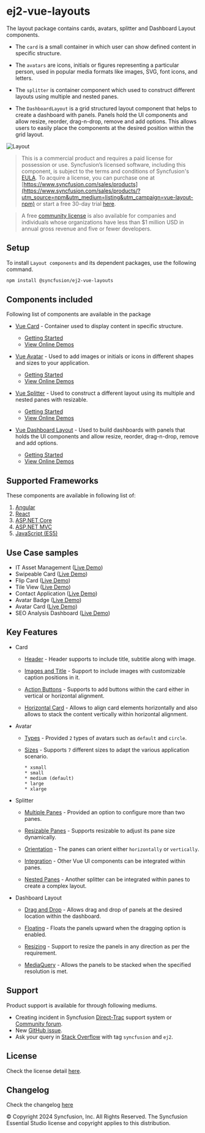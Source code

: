 # ej2-vue-layouts

The layout package contains cards, avatars, splitter and Dashboard Layout components. 

* The `card` is a small container in which user can show defined content in specific structure. 

* The `avatars` are icons, initials or figures representing a particular person, used in popular media formats like images, SVG, font icons, and letters.

* The `splitter` is container component which used to construct different layouts using multiple and nested panes.

* The `DashboardLayout` is a grid structured layout component that helps to create a dashboard with panels. Panels hold the UI components and allow resize, reorder, drag-n-drop, remove and add options. This allows users to easily place the components at the desired position within the grid layout.

![Layout](https://ej2.syncfusion.com/products/images/layout/readme.png)

> This is a commercial product and requires a paid license for possession or use. Syncfusion’s licensed software, including this component, is subject to the terms and conditions of Syncfusion's [EULA](https://www.syncfusion.com/eula/es/). To acquire a license, you can purchase one at [https://www.syncfusion.com/sales/products](https://www.syncfusion.com/sales/products/?utm_source=npm&utm_medium=listing&utm_campaign=vue-layout-npm) or start a free 30-day trial [here](https://www.syncfusion.com/account/manage-trials/start-trials/?utm_source=npm&utm_medium=listing&utm_campaign=vue-layout-npm).

> A free [community license](https://www.syncfusion.com/products/communitylicense/?utm_source=npm&utm_medium=listing&utm_campaign=vue-layout-npm) is also available for companies and individuals whose organizations have less than $1 million USD in annual gross revenue and five or fewer developers.

## Setup

To install `Layout components` and its dependent packages, use the following command.

```sh
npm install @syncfusion/ej2-vue-layouts
```

## Components included

Following list of components are available in the package

* [Vue Card](https://www.syncfusion.com/vue-ui-components/vue-card?utm_source=npm&utm_medium=listing&utm_campaign=vue-layout-npm) - Container used to display content in specific structure.
  * [Getting Started](https://ej2.syncfusion.com/vue/documentation/card/getting-started/?utm_source=npm&utm_medium=listing&utm_campaign=vue-layout-npm)
  * [View Online Demos](https://ej2.syncfusion.com/vue/demos/?utm_source=npm&utm_medium=listing&utm_campaign=vue-layout-npm#/material/card/basic.html)

* [Vue Avatar](https://www.syncfusion.com/vue-ui-components/vue-avatar?utm_source=npm&utm_medium=listing&utm_campaign=vue-layout-npm) - Used to add images or initials or icons in different shapes and sizes to your application.
  * [Getting Started](https://ej2.syncfusion.com/vue/documentation/avatar/getting-started/?utm_source=npm&utm_medium=listing&utm_campaign=vue-layout-npm)
  * [View Online Demos](https://ej2.syncfusion.com/vue/demos/?utm_source=npm&utm_medium=listing&utm_campaign=vue-layout-npm#/material/avatar/default.html)

* [Vue Splitter](https://www.syncfusion.com/vue-ui-components/vue-splitter?utm_source=npm&utm_medium=listing&utm_campaign=vue-layout-npm) - Used to construct a different layout using its multiple and nested panes with resizable.
  * [Getting Started](https://ej2.syncfusion.com/vue/documentation/splitter/getting-started/?utm_source=npm&utm_medium=listing&utm_campaign=vue-layout-npm)
  * [View Online Demos](https://ej2.syncfusion.com/vue/demos/?utm_source=npm&utm_medium=listing&utm_campaign=vue-layout-npm#/material/splitter/default.html)

* [Vue Dashboard Layout](https://www.syncfusion.com/vue-ui-components/vue-dashboard-layout?utm_source=npm&utm_medium=listing&utm_campaign=vue-layout-npm) - Used to build dashboards with panels that holds the UI components and allow resize, reorder, drag-n-drop, remove and add options.
  * [Getting Started](https://ej2.syncfusion.com/vue/documentation/dashboard-layout/getting-started/?utm_source=npm&utm_medium=listing&utm_campaign=vue-layout-npm)
  * [View Online Demos](https://ej2.syncfusion.com/vue/demos/?utm_source=npm&utm_medium=listing&utm_campaign=vue-layout-npm#/material/dashboard-layout/default.html)

## Supported Frameworks

These components are available in following list of:

1.	[Angular](https://www.syncfusion.com/angular-ui-components?utm_source=npm&utm_medium=listing&utm_campaign=vue-layout-npm)
2.	[React](https://www.syncfusion.com/react-ui-components?utm_source=npm&utm_medium=listing&utm_campaign=vue-layout-npm)
3.	[ASP.NET Core](https://www.syncfusion.com/aspnet-core-ui-controls?utm_source=npm&utm_medium=listing&utm_campaign=vue-layout-npm)
4.	[ASP.NET MVC](https://www.syncfusion.com/aspnet-mvc-ui-controls?utm_source=npm&utm_medium=listing&utm_campaign=vue-layout-npm)
5.	[JavaScript (ES5)](https://www.syncfusion.com/javascript-ui-controls?utm_source=npm&utm_medium=listing&utm_campaign=vue-layout-npm)

## Use Case samples

* IT Asset Management ([Live Demo](https://ej2.syncfusion.com/showcase/vue/assetmanagement/?utm_source=npm&utm_medium=listing&utm_campaign=vue-layout-npm))
* Swipeable Card ([Live Demo](https://ej2.syncfusion.com/demos/?utm_source=npm&utm_medium=listing&utm_campaign=vue-layout-npm#/material/card/swipeable.html))
* Flip Card ([Live Demo](https://ej2.syncfusion.com/demos/?utm_source=npm&utm_medium=listing&utm_campaign=vue-layout-npm#/material/card/flip.html))
* Tile View ([Live Demo](https://ej2.syncfusion.com/demos/?utm_source=npm&utm_medium=listing&utm_campaign=vue-layout-npm#/material/card/tile.html))
* Contact Application ([Live Demo](https://ej2.syncfusion.com/demos/?utm_source=npm&utm_medium=listing&utm_campaign=vue-layout-npm#/material/avatar/listview.html))
* Avatar Badge ([Live Demo](https://ej2.syncfusion.com/demos/?utm_source=npm&utm_medium=listing&utm_campaign=vue-layout-npm#/material/avatar/badge.html))
* Avatar Card ([Live Demo](https://ej2.syncfusion.com/demos/?utm_source=npm&utm_medium=listing&utm_campaign=vue-layout-npm#/material/avatar/card.html))
* SEO Analysis Dashboard ([Live Demo](https://ej2.syncfusion.com/vue/demos/?utm_source=npm&utm_medium=listing&utm_campaign=vue-layout-npm#/material/dashboardlayout/analytics-dashboard.html))

## Key Features

* Card
  * [Header](https://ej2.syncfusion.com/vue/demos/?utm_source=npm&utm_medium=listing&utm_campaign=vue-layout-npm#/material/card/basic.html) - Header supports to include title, subtitle along with image.

  * [Images and Title](https://ej2.syncfusion.com/vue/demos/?utm_source=npm&utm_medium=listing&utm_campaign=vue-layout-npm#/material/card/reveal.html) - Support to include images with customizable caption positions in it.

  * [Action Buttons](https://ej2.syncfusion.com/vue/demos/?utm_source=npm&utm_medium=listing&utm_campaign=vue-layout-npm#/material/card/vertical.html) - Supports to add buttons within the card either in vertical or horizontal alignment.

  * [Horizontal Card](https://ej2.syncfusion.com/vue/demos/?utm_source=npm&utm_medium=listing&utm_campaign=vue-layout-npm#/material/card/horizontal.html) - Allows to align card elements horizontally and also allows to stack the content vertically within horizontal alignment.

* Avatar
  * [Types](https://ej2.syncfusion.com/vue/demos/?utm_source=npm&utm_medium=listing&utm_campaign=vue-layout-npm#/material/avatar/default.html) - Provided `2` types of avatars such as `default` and `circle`.

  * [Sizes](https://ej2.syncfusion.com/vue/demos/?utm_source=npm&utm_medium=listing&utm_campaign=vue-layout-npm#/material/avatar/types.html) - Supports `7` different sizes to adapt the various application scenario.

        * xsmall
        * small
        * medium (default)
        * large
        * xlarge

* Splitter
  * [Multiple Panes](https://ej2.syncfusion.com/vue/demos/?utm_source=npm&utm_medium=listing&utm_campaign=vue-layout-npm#/material/splitter/default.html) - Provided an option to configure more than two panes.

  * [Resizable Panes](https://ej2.syncfusion.com/vue/demos/?utm_source=npm&utm_medium=listing&utm_campaign=vue-layout-npm#/material/splitter/code-editor-layout.html) - Supports resizable to adjust its pane size dynamically.

  * [Orientation](https://ej2.syncfusion.com/vue/demos/?utm_source=npm&utm_medium=listing&utm_campaign=vue-layout-npm#/material/splitter/default.html) - The panes can orient either `horizontally` or `vertically`.

  * [Integration](https://ej2.syncfusion.com/vue/demos/?utm_source=npm&utm_medium=listing&utm_campaign=vue-layout-npm#/material/splitter/accordion-navigation-menu.html) - Other Vue UI components can be integrated within panes.

  * [Nested Panes](https://ej2.syncfusion.com/vue/demos/?utm_source=npm&utm_medium=listing&utm_campaign=vue-layout-npm#/material/splitter/code-editor-layout.html) - Another splitter can be integrated within panes to create a complex layout.

* Dashboard Layout
 
   * [Drag and Drop](https://ej2.syncfusion.com/vue/demos/?utm_source=npm&utm_medium=listing&utm_campaign=vue-layout-npm#/material/dashboard-layout/properties.html) - Allows drag and drop of panels at the desired location within the dashboard.

   * [Floating](https://ej2.syncfusion.com/vue/demos/?utm_source=npm&utm_medium=listing&utm_campaign=vue-layout-npm#/material/dashboard-layout/properties.html) - Floats the panels upward when the dragging option is enabled.

   * [Resizing](https://ej2.syncfusion.com/vue/demos/?utm_source=npm&utm_medium=listing&utm_campaign=vue-layout-npm#/material/dashboard-layout/properties.html) - Support to resize the panels in any direction as per the requirement.

   * [MediaQuery](https://ej2.syncfusion.com/vue/demos/?utm_source=npm&utm_medium=listing&utm_campaign=vue-layout-npm#/material/dashboard-layout/default.html) - Allows the panels to be stacked when the specified resolution is met.

## Support

Product support is available for through following mediums.

* Creating incident in Syncfusion [Direct-Trac](https://www.syncfusion.com/support/directtrac/incidents/?utm_source=npm&utm_medium=listing&utm_campaign=vue-layout-npm) support system or [Community forum](https://www.syncfusion.com/forums/essential-js2/?utm_source=npm&utm_medium=listing&utm_campaign=vue-layout-npm).
* New [GitHub issue](https://github.com/syncfusion/ej2-vue-ui-components/issues/new/?utm_source=npm&utm_medium=listing&utm_campaign=vue-layout-npm).
* Ask your query in [Stack Overflow](https://stackoverflow.com/?utm_source=npm&utm_medium=listing&utm_campaign=vue-layout-npm) with tag `syncfusion` and `ej2`.

## License

Check the license detail [here](https://github.com/syncfusion/ej2-vue-ui-components/blob/master/license/?utm_source=npm&utm_medium=listing&utm_campaign=vue-layout-npm).

## Changelog

Check the changelog [here](https://github.com/syncfusion/ej2-vue-ui-components/blob/master/components/layouts/CHANGELOG.md/?utm_source=npm&utm_medium=listing&utm_campaign=vue-layout-npm)

© Copyright 2024 Syncfusion, Inc. All Rights Reserved. The Syncfusion Essential Studio license and copyright applies to this distribution.
